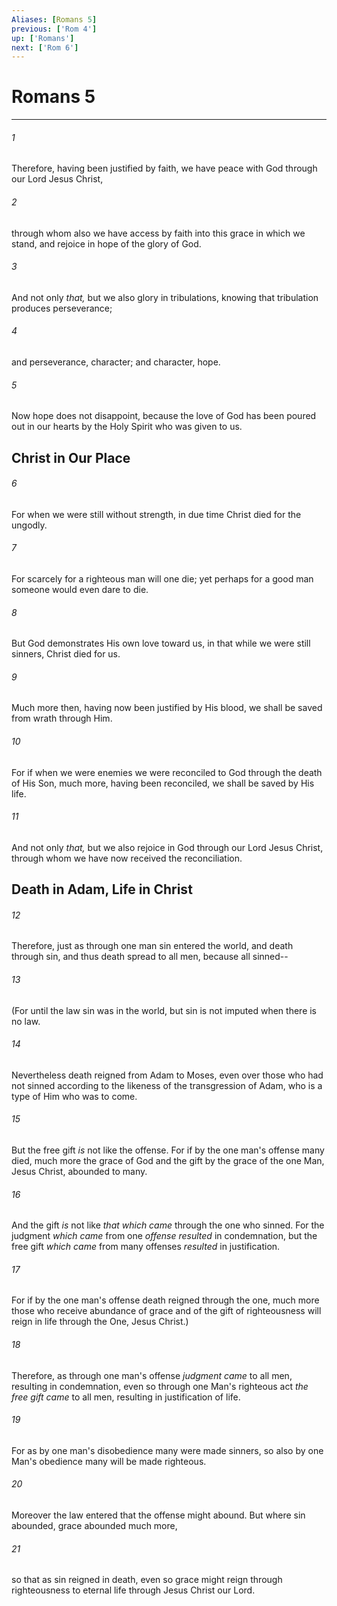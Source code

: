 ```yaml
---
Aliases: [Romans 5]
previous: ['Rom 4']
up: ['Romans']
next: ['Rom 6']
---
```

# Romans 5

***


###### 1 
Therefore, having been justified by faith, we have peace with God through our Lord Jesus Christ, 

###### 2 
through whom also we have access by faith into this grace in which we stand, and rejoice in hope of the glory of God. 

###### 3 
And not only _that,_ but we also glory in tribulations, knowing that tribulation produces perseverance; 

###### 4 
and perseverance, character; and character, hope. 

###### 5 
Now hope does not disappoint, because the love of God has been poured out in our hearts by the Holy Spirit who was given to us.

## Christ in Our Place 

###### 6 
For when we were still without strength, in due time Christ died for the ungodly. 

###### 7 
For scarcely for a righteous man will one die; yet perhaps for a good man someone would even dare to die. 

###### 8 
But God demonstrates His own love toward us, in that while we were still sinners, Christ died for us. 

###### 9 
Much more then, having now been justified by His blood, we shall be saved from wrath through Him. 

###### 10 
For if when we were enemies we were reconciled to God through the death of His Son, much more, having been reconciled, we shall be saved by His life. 

###### 11 
And not only _that,_ but we also rejoice in God through our Lord Jesus Christ, through whom we have now received the reconciliation.

## Death in Adam, Life in Christ 

###### 12 
Therefore, just as through one man sin entered the world, and death through sin, and thus death spread to all men, because all sinned-- 

###### 13 
(For until the law sin was in the world, but sin is not imputed when there is no law. 

###### 14 
Nevertheless death reigned from Adam to Moses, even over those who had not sinned according to the likeness of the transgression of Adam, who is a type of Him who was to come. 

###### 15 
But the free gift _is_ not like the offense. For if by the one man's offense many died, much more the grace of God and the gift by the grace of the one Man, Jesus Christ, abounded to many. 

###### 16 
And the gift _is_ not like _that which came_ through the one who sinned. For the judgment _which came_ from one _offense resulted_ in condemnation, but the free gift _which came_ from many offenses _resulted_ in justification. 

###### 17 
For if by the one man's offense death reigned through the one, much more those who receive abundance of grace and of the gift of righteousness will reign in life through the One, Jesus Christ.) 

###### 18 
Therefore, as through one man's offense _judgment came_ to all men, resulting in condemnation, even so through one Man's righteous act _the free gift came_ to all men, resulting in justification of life. 

###### 19 
For as by one man's disobedience many were made sinners, so also by one Man's obedience many will be made righteous. 

###### 20 
Moreover the law entered that the offense might abound. But where sin abounded, grace abounded much more, 

###### 21 
so that as sin reigned in death, even so grace might reign through righteousness to eternal life through Jesus Christ our Lord.
